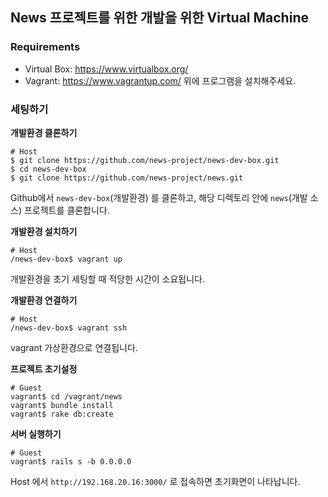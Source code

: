 ## News 프로젝트를 위한 개발을 위한 Virtual Machine

### Requirements
* Virtual Box: https://www.virtualbox.org/
* Vagrant: https://www.vagrantup.com/
위에 프로그램을 설치해주세요.

### 세팅하기
**개발환경 클론하기**
```{bash}
# Host
$ git clone https://github.com/news-project/news-dev-box.git
$ cd news-dev-box
$ git clone https://github.com/news-project/news.git
```
Github에서 `news-dev-box`(개발환경) 를 클론하고, 해당 디렉토리 안에 `news`(개발 소스) 프로젝트를 클론합니다.

**개발환경 설치하기**
```{bash}
# Host
/news-dev-box$ vagrant up
```
개발환경을 초기 세팅할 때 적당한 시간이 소요됩니다.

**개발환경 연결하기**
```{bash}
# Host
/news-dev-box$ vagrant ssh
```
vagrant 가상환경으로 연결됩니다.

**프로젝트 초기설정**
```{bash}
# Guest
vagrant$ cd /vagrant/news
vagrant$ bundle install
vagrant$ rake db:create
```

**서버 실행하기**
```{bash}
# Guest
vagrant$ rails s -b 0.0.0.0
```

Host 에서 `http://192.168.20.16:3000/` 로 접속하면 초기화면이 나타납니다.
